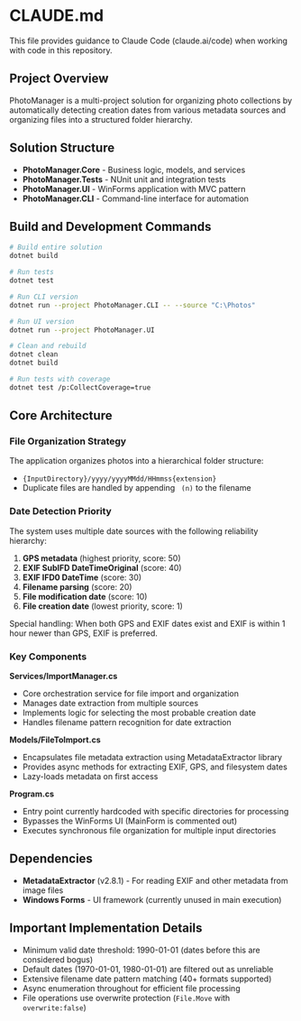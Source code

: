 # CLAUDE.md

This file provides guidance to Claude Code (claude.ai/code) when working with code in this repository.

## Project Overview

PhotoManager is a multi-project solution for organizing photo collections by automatically detecting creation dates from various metadata sources and organizing files into a structured folder hierarchy.

## Solution Structure

- **PhotoManager.Core** - Business logic, models, and services
- **PhotoManager.Tests** - NUnit unit and integration tests  
- **PhotoManager.UI** - WinForms application with MVC pattern
- **PhotoManager.CLI** - Command-line interface for automation

## Build and Development Commands

```bash
# Build entire solution
dotnet build

# Run tests
dotnet test

# Run CLI version
dotnet run --project PhotoManager.CLI -- --source "C:\Photos"

# Run UI version
dotnet run --project PhotoManager.UI

# Clean and rebuild
dotnet clean
dotnet build

# Run tests with coverage
dotnet test /p:CollectCoverage=true
```

## Core Architecture

### File Organization Strategy
The application organizes photos into a hierarchical folder structure:
- `{InputDirectory}/yyyy/yyyyMMdd/HHmmss{extension}`
- Duplicate files are handled by appending ` (n)` to the filename

### Date Detection Priority
The system uses multiple date sources with the following reliability hierarchy:
1. **GPS metadata** (highest priority, score: 50)
2. **EXIF SubIFD DateTimeOriginal** (score: 40)
3. **EXIF IFD0 DateTime** (score: 30)
4. **Filename parsing** (score: 20)
5. **File modification date** (score: 10)
6. **File creation date** (lowest priority, score: 1)

Special handling: When both GPS and EXIF dates exist and EXIF is within 1 hour newer than GPS, EXIF is preferred.

### Key Components

**Services/ImportManager.cs**
- Core orchestration service for file import and organization
- Manages date extraction from multiple sources
- Implements logic for selecting the most probable creation date
- Handles filename pattern recognition for date extraction

**Models/FileToImport.cs**
- Encapsulates file metadata extraction using MetadataExtractor library
- Provides async methods for extracting EXIF, GPS, and filesystem dates
- Lazy-loads metadata on first access

**Program.cs**
- Entry point currently hardcoded with specific directories for processing
- Bypasses the WinForms UI (MainForm is commented out)
- Executes synchronous file organization for multiple input directories

## Dependencies

- **MetadataExtractor** (v2.8.1) - For reading EXIF and other metadata from image files
- **Windows Forms** - UI framework (currently unused in main execution)

## Important Implementation Details

- Minimum valid date threshold: 1990-01-01 (dates before this are considered bogus)
- Default dates (1970-01-01, 1980-01-01) are filtered out as unreliable
- Extensive filename date pattern matching (40+ formats supported)
- Async enumeration throughout for efficient file processing
- File operations use overwrite protection (`File.Move` with `overwrite:false`)